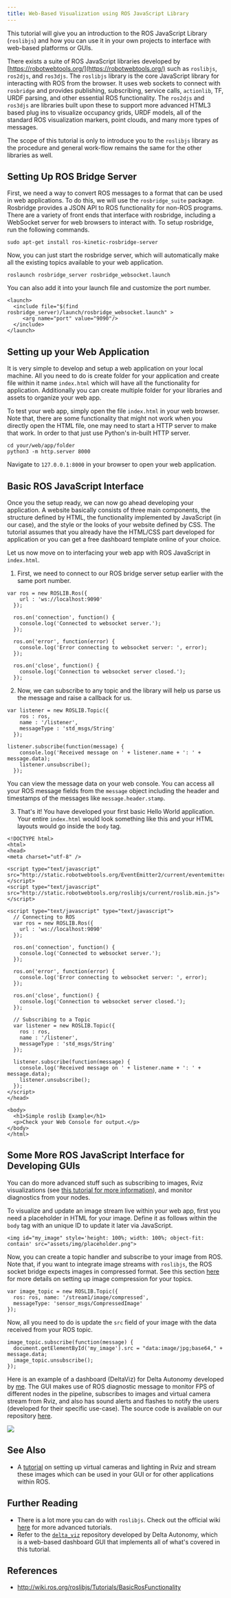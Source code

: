 ```yaml
---
title: Web-Based Visualization using ROS JavaScript Library
---
```


This tutorial will give you an introduction to the ROS JavaScript Library (`roslibjs`) and how you can use it in your own projects to interface with web-based platforms or GUIs.

There exists a suite of ROS JavaScript libraries developed by [https://robotwebtools.org/](https://robotwebtools.org/) such as `roslibjs`, `ros2djs`, and `ros3djs`. The `roslibjs` library is the core JavaScript library for interacting with ROS from the browser. It uses web sockets to connect with `rosbridge` and provides publishing, subscribing, service calls, `actionlib`, TF, URDF parsing, and other essential ROS functionality. The `ros2djs` and `ros3djs` are libraries built upon these to support more advanced HTML3 based plug ins to visualize occupancy grids, URDF models, all of the standard ROS visualization markers, point clouds, and many more types of messages.

The scope of this tutorial is only to introduce you to the `roslibjs` library as the procedure and general work-flow remains the same for the other libraries as well.

## Setting Up ROS Bridge Server
First, we need a way to convert ROS messages to a format that can be used in web applications. To do this, we will use the `rosbridge_suite` package. Rosbridge provides a JSON API to ROS functionality for non-ROS programs. There are a variety of front ends that interface with rosbridge, including a WebSocket server for web browsers to interact with. To setup rosbridge, run the following commands.

```
sudo apt-get install ros-kinetic-rosbridge-server
```

Now, you can just start the rosbridge server, which will automatically make all the existing topics available to your web application.

```
roslaunch rosbridge_server rosbridge_websocket.launch
```

You can also add it into your launch file and customize the port number.

```
<launch>
  <include file="$(find rosbridge_server)/launch/rosbridge_websocket.launch" > 
     <arg name="port" value="9090"/>
  </include>
</launch>
```

## Setting up your Web Application

It is very simple to develop and setup a web application on your local machine. All you need to do is create folder for your application and create file within it name `index.html` which will have all the functionality for application. Additionally you can create multiple folder for your libraries and assets to organize your web app. 

To test your web app, simply open the file `index.html` in your web browser. Note that, there are some functionality that might not work when you directly open the HTML file, one may need to start a HTTP server to make that work. In order to that just use Python's in-built HTTP server.

```
cd your/web/app/folder
python3 -m http.server 8000
```

Navigate to `127.0.0.1:8000` in your browser to open your web application.

## Basic ROS JavaScript Interface

Once you the setup ready, we can now go ahead developing your application. A website basically consists of three main components, the structure defined by HTML, the functionality implemented by JavaScript (in our case), and the style or the looks of your website defined by CSS. The tutorial assumes that you already have the HTML/CSS part developed for application or you can get a free dashboard template online of your choice. 

Let us now move on to interfacing your web app with ROS JavaScript in `index.html`.

1. First, we need to connect to our ROS bridge server setup earlier with the same port number.

```
var ros = new ROSLIB.Ros({
    url : 'ws://localhost:9090'
  });

  ros.on('connection', function() {
    console.log('Connected to websocket server.');
  });

  ros.on('error', function(error) {
    console.log('Error connecting to websocket server: ', error);
  });

  ros.on('close', function() {
    console.log('Connection to websocket server closed.');
  });
```

2. Now, we can subscribe to any topic and the library will help us parse us the message and raise a callback for us.

```
var listener = new ROSLIB.Topic({
    ros : ros,
    name : '/listener',
    messageType : 'std_msgs/String'
  });

listener.subscribe(function(message) {
    console.log('Received message on ' + listener.name + ': ' + message.data);
    listener.unsubscribe();
  });
```

You can view the message data on your web console. You can access all your ROS message fields from the `message` object including the header and timestamps of the messages like `message.header.stamp`.

3. That's it! You have developed your first basic Hello World application. Your entire `index.html` would look something like this and your HTML layouts would go inside the `body` tag.

```
<!DOCTYPE html>
<html>
<head>
<meta charset="utf-8" />

<script type="text/javascript" src="http://static.robotwebtools.org/EventEmitter2/current/eventemitter2.min.js"></script>
<script type="text/javascript" src="http://static.robotwebtools.org/roslibjs/current/roslib.min.js"></script>

<script type="text/javascript" type="text/javascript">
  // Connecting to ROS
  var ros = new ROSLIB.Ros({
    url : 'ws://localhost:9090'
  });

  ros.on('connection', function() {
    console.log('Connected to websocket server.');
  });

  ros.on('error', function(error) {
    console.log('Error connecting to websocket server: ', error);
  });

  ros.on('close', function() {
    console.log('Connection to websocket server closed.');
  });

  // Subscribing to a Topic
  var listener = new ROSLIB.Topic({
    ros : ros,
    name : '/listener',
    messageType : 'std_msgs/String'
  });

  listener.subscribe(function(message) {
    console.log('Received message on ' + listener.name + ': ' + message.data);
    listener.unsubscribe();
  });
</script>
</head>

<body>
  <h1>Simple roslib Example</h1>
  <p>Check your Web Console for output.</p>
</body>
</html>
```

## Some More ROS JavaScript Interface for Developing GUIs

You can do more advanced stuff such as subscribing to images, Rviz visualizations (see [this tutorial for more information](https://roboticsknowledgebase.com/wiki/tools/stream-rviz)), and monitor diagnostics from your nodes.

To visualize and update an image stream live within your web app, first you need a placeholder in HTML for your image. Define it as follows within the `body` tag with an unique ID to update it later via JavaScript.

```
<img id="my_image" style='height: 100%; width: 100%; object-fit: contain' src="assets/img/placeholder.png">
```

Now, you can create a topic handler and subscribe to your image from ROS. Note that, if you want to integrate image streams with `roslibjs`, the ROS socket bridge expects images in compressed format. See this section [here](https://roboticsknowledgebase.com/wiki/tools/stream-rviz/compressing-image-streams) for more details on setting up image compression for your topics.

```
var image_topic = new ROSLIB.Topic({
  ros: ros, name: '/stream1/image/compressed',
  messageType: 'sensor_msgs/CompressedImage'
});
```

Now, all you need to do is update the `src` field of your image with the data received from your ROS topic.

```
image_topic.subscribe(function(message) {
  document.getElementById('my_image').src = "data:image/jpg;base64," + message.data;
  image_topic.unsubscribe();
});
```

Here is an example of a dashboard (DeltaViz) for Delta Autonomy developed by [me](mailto:heethesh@gmail.com). The GUI makes use of ROS diagnostic message to monitor FPS of different nodes in the pipeline, subscribes to images and virtual camera stream from Rviz, and also has sound alerts and flashes to notify the users (developed for their specific use-case). The source code is available on our repository [here](https://github.com/deltaautonomy/delta_viz/blob/master/delta_viz_app/index.html).

![](https://roboticsknowledgebase.com/wiki/tools/assets/deltaviz.jpg)

## See Also
- A [tutorial](https://roboticsknowledgebase.com/wiki/tools/stream-rviz) on setting up virtual cameras and lighting in Rviz and stream these images which can be used in your GUI or for other applications within ROS.

## Further Reading
- There is a lot more you can do with `roslibjs`. Check out the official wiki [here](http://wiki.ros.org/roslibjs/Tutorials/BasicRosFunctionality) for more advanced tutorials.
- Refer to the [`delta_viz`](https://github.com/deltaautonomy/delta_viz) repository developed by Delta Autonomy, which is a web-based dashboard GUI that implements all of what's covered in this tutorial.

## References
- http://wiki.ros.org/roslibjs/Tutorials/BasicRosFunctionality
